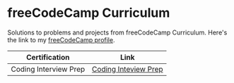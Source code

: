 # freeCodeCamp Curriculum
Solutions to problems and projects from freeCodeCamp Curriculum. Here's the link to my [freeCodeCamp profile](https://www.freecodecamp.org/mathsantana).

| Certification | Link |
| --------------| ---- |
| Coding Interview Prep | [Coding Inteview Prep](CodingInterviewPrep/) |